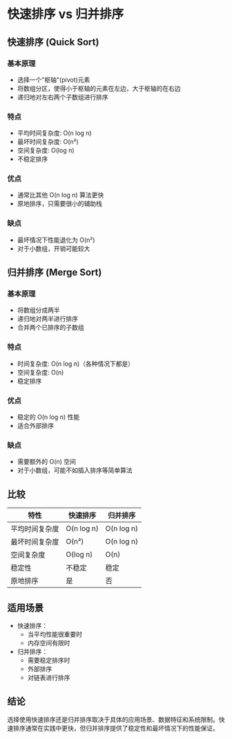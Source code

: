 # 快速排序 vs 归并排序

## 快速排序 (Quick Sort)

### 基本原理
- 选择一个"枢轴"(pivot)元素
- 将数组分区，使得小于枢轴的元素在左边，大于枢轴的在右边
- 递归地对左右两个子数组进行排序

### 特点
- 平均时间复杂度: O(n log n)
- 最坏时间复杂度: O(n²)
- 空间复杂度: O(log n)
- 不稳定排序

### 优点
- 通常比其他 O(n log n) 算法更快
- 原地排序，只需要很小的辅助栈

### 缺点
- 最坏情况下性能退化为 O(n²)
- 对于小数组，开销可能较大

## 归并排序 (Merge Sort)

### 基本原理
- 将数组分成两半
- 递归地对两半进行排序
- 合并两个已排序的子数组

### 特点
- 时间复杂度: O(n log n)（各种情况下都是）
- 空间复杂度: O(n)
- 稳定排序

### 优点
- 稳定的 O(n log n) 性能
- 适合外部排序

### 缺点
- 需要额外的 O(n) 空间
- 对于小数组，可能不如插入排序等简单算法

## 比较

| 特性 | 快速排序 | 归并排序 |
|------|----------|----------|
| 平均时间复杂度 | O(n log n) | O(n log n) |
| 最坏时间复杂度 | O(n²) | O(n log n) |
| 空间复杂度 | O(log n) | O(n) |
| 稳定性 | 不稳定 | 稳定 |
| 原地排序 | 是 | 否 |

## 适用场景
- 快速排序：
    - 当平均性能很重要时
    - 内存空间有限时
- 归并排序：
    - 需要稳定排序时
    - 外部排序
    - 对链表进行排序

## 结论
选择使用快速排序还是归并排序取决于具体的应用场景、数据特征和系统限制。快速排序通常在实践中更快，但归并排序提供了稳定性和最坏情况下的性能保证。